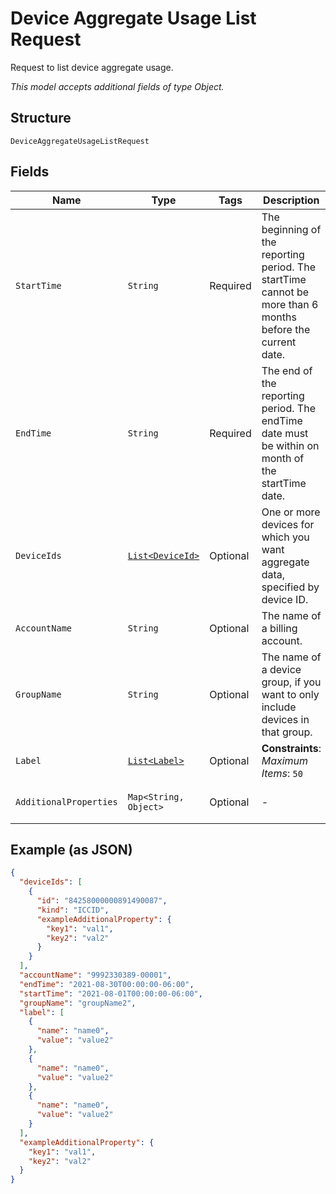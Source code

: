 
# Device Aggregate Usage List Request

Request to list device aggregate usage.

*This model accepts additional fields of type Object.*

## Structure

`DeviceAggregateUsageListRequest`

## Fields

| Name | Type | Tags | Description | Getter | Setter |
|  --- | --- | --- | --- | --- | --- |
| `StartTime` | `String` | Required | The beginning of the reporting period. The startTime cannot be more than 6 months before the current date. | String getStartTime() | setStartTime(String startTime) |
| `EndTime` | `String` | Required | The end of the reporting period. The endTime date must be within on month of the startTime date. | String getEndTime() | setEndTime(String endTime) |
| `DeviceIds` | [`List<DeviceId>`](../../doc/models/device-id.md) | Optional | One or more devices for which you want aggregate data, specified by device ID. | List<DeviceId> getDeviceIds() | setDeviceIds(List<DeviceId> deviceIds) |
| `AccountName` | `String` | Optional | The name of a billing account. | String getAccountName() | setAccountName(String accountName) |
| `GroupName` | `String` | Optional | The name of a device group, if you want to only include devices in that group. | String getGroupName() | setGroupName(String groupName) |
| `Label` | [`List<Label>`](../../doc/models/label.md) | Optional | **Constraints**: *Maximum Items*: `50` | List<Label> getLabel() | setLabel(List<Label> label) |
| `AdditionalProperties` | `Map<String, Object>` | Optional | - | Object getAdditionalProperty(String key) | additionalProperty(String key, Object value) |

## Example (as JSON)

```json
{
  "deviceIds": [
    {
      "id": "84258000000891490087",
      "kind": "ICCID",
      "exampleAdditionalProperty": {
        "key1": "val1",
        "key2": "val2"
      }
    }
  ],
  "accountName": "9992330389-00001",
  "endTime": "2021-08-30T00:00:00-06:00",
  "startTime": "2021-08-01T00:00:00-06:00",
  "groupName": "groupName2",
  "label": [
    {
      "name": "name0",
      "value": "value2"
    },
    {
      "name": "name0",
      "value": "value2"
    },
    {
      "name": "name0",
      "value": "value2"
    }
  ],
  "exampleAdditionalProperty": {
    "key1": "val1",
    "key2": "val2"
  }
}
```

